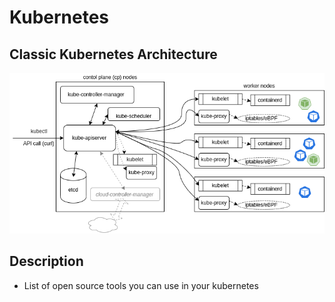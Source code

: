 # Kubernetes

## Classic Kubernetes Architecture

<p align="center">
  <img src="img/Kubernetes_Architecture.png">
</p>

## Description

- List of open source tools you can use in your kubernetes
